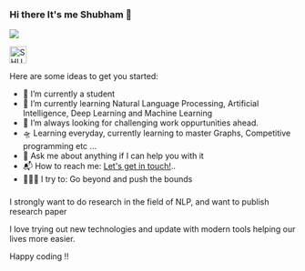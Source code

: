 ### Hi there It's me Shubham 👋
![](https://komarev.com/ghpvc/?username=dshubham25&color=green)


<a href="https://dev.to/dshubham25">
  <img src="https://d2fltix0v2e0sb.cloudfront.net/dev-badge.svg" alt="SHUBHAM DIKSHIT's DEV Profile" height="30" width="30">
</a>


Here are some ideas to get you started:



- 🔭 I’m currently a student
- 🌱 I’m currently learning Natural Language Processing, Artificial Intelligence, Deep Learning and Machine Learning
- 🌋 I’m always looking for challenging work oppurtunities ahead.
- 🛸 Learning everyday, currently learning to master Graphs, Competitive programming etc ...
- 💬 Ask me about anything if I can help you with it
- 📬 How to reach me: <a href="mailto:iamsds123@gmail.com">Let's get in touch!</a>..
- 🧗🏾‍♀️ I try to: Go beyond and push the bounds
<!--
- 👯 I’m looking to collaborate on ...
- 🤔 I’m looking for help with ... -->
###

I strongly want to do research in the field of NLP, and want to publish research paper


 I love trying out new technologies and update with modern tools helping our lives more easier.

Happy coding !!


